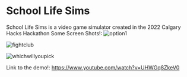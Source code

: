 # School Life Sims
School Life Sims is a video game simulator created in the 2022 Calgary Hacks Hackathon
Some Screen Shots!:
![option1](https://user-images.githubusercontent.com/92137985/201612678-85188ce1-7d61-4dec-91ca-6a5b4543ffd0.png)

![fightclub](https://user-images.githubusercontent.com/92137985/201612690-9dcb8163-c5b7-4dff-a612-84615c4729fc.jpg)

![whichwillyoupick](https://user-images.githubusercontent.com/92137985/201612727-882efa3c-75f6-4c49-b703-c61e84f00f9f.jpg)

Link to the demo!: https://www.youtube.com/watch?v=UHWGq8ZkeV0

